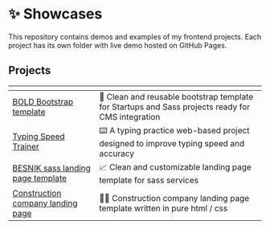 <h1>✨ Showcases</h1>

This repository contains demos and examples of my frontend projects.
Each project has its own folder with live demo hosted on GitHub Pages.

<h2>Projects</h2>

| <!-- -->                                                                                                             | <!-- -->                                                                                          |
| -------------------------------------------------------------------------------------------------------------------- | ------------------------------------------------------------------------------------------------- |
| <a href="https://den-front.github.io/showcases/bold-bootstrap-template/">BOLD Bootstrap template</a>                 | 🧩 Clean and reusable bootstrap template for Startups and Sass projects ready for CMS integration |
| <a href="https://den-front.github.io/showcases/typing-speed-trainer/">Typing Speed Trainer</a>                       | ⌨️ A typing practice web-based project designed to improve typing speed and accuracy              |
| <a href="hhttps://den-front.github.io/showcases/besnik-sass-template/">BESNIK sass landing page template</a>         | 📈 Clean and customizable landing page template for sass services                                 |
| <a href="den-front.github.io/showcases/construction-company-website-template/">Construction company landing page</a> | 👷‍♂️ Construction company landing page template written in pure html / css                          |
